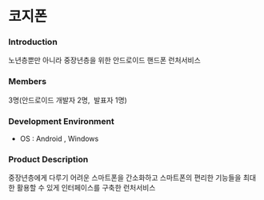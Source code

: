 # 코지폰
### Introduction
노년층뿐만 아니라 중장년층을 위한 안드로이드 핸드폰 런처서비스

### Members
3명(안드로이드 개발자 2명,  발표자 1명)

### Development Environment
- OS : Android , Windows

### Product Description
중장년층에게 다루기 어려운 스마트폰을 간소화하고 스마트폰의 편리한 기능들을 최대한 활용할 수 있게 인터페이스를
구축한 런처서비스
